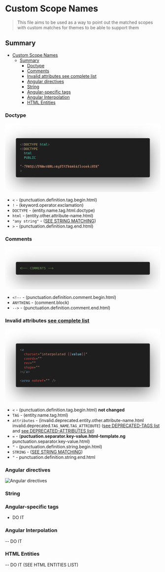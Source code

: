 # Custom Scope Names

> This file aims to be used as a way to point out the matched scopes with custom matches for themes to be able to support them

## Summary

- [Custom Scope Names](#custom-scope-names)
  - [Summary](#summary)
    - [Doctype](#doctype)
    - [Comments](#comments)
    - [Invalid attributes see complete list](#invalid-attributes-see-complete-list)
    - [Angular directives](#angular-directives)
    - [String](#string)
    - [Angular-specific tags](#angular-specific-tags)
    - [Angular Interpolation](#angular-interpolation)
    - [HTML Entities](#html-entities)

### Doctype

<span name="doctype"></span>

<img src="https://raw.githubusercontent.com/ghaschel/vscode-angular-html/master/assets/doctype.png" title="vscode-angular-html" alt="Doctype" />

- `<` - (punctuation.definition.tag.begin.html)
- `!` - (keyword.operator.exclamation)
- `DOCTYPE` - (entity.name.tag.html.doctype)
- `html` - (entity.other.attribute-name.html)
- `"any string"` - ([SEE STRING MATCHING](#string))
- `>` - (punctuation.definition.tag.end.html)

### Comments

<span name="comments"></span>

<img src="https://raw.githubusercontent.com/ghaschel/vscode-angular-html/master/assets/comments.png" title="vscode-angular-html" alt="Comments" />

- `<!--` - (punctuation.definition.comment.begin.html)
- `ANYTHING` - (comment.block)
- `-->` - (punctuation.definition.comment.end.html)

### Invalid attributes [see complete list](DEPRECATED-ATTRIBUTES.md)

<span name="invalid-attributes"></span>

<img src="https://raw.githubusercontent.com/ghaschel/vscode-angular-html/master/assets/invalid-attributes.png" title="Invalid attributes" alt="Invalid attributes" />

- `<` - (punctuation.definition.tag.begin.html) <b>not changed</b>
- `TAG` - (entity.name.tag.html)
- `attributes` - (invalid.deprecated.entity.other.attribute-name.html invalid.deprecated.`TAG_NAME`.`TAG_ATTRIBUTE`) ([see DEPRECATED-TAGS list](DEPRECATED-TAGS.md) and [see DEPRECATED-ATTRIBUTES list](DEPRECATED-ATTRIBUTES.md))
- `=` - (<b>puctuation.separator.key-value.html-template.ng</b> punctuation.separator.key-value.html)
- `"` - (punctuation.definition.string.begin.html)
- `STRING` - ([SEE STRING MATCHING](#string))
- `"` - punctuation.definition.string.end.html

### Angular directives

<span name="angular-directives"></span>

<img src="https://raw.githubusercontent.com/ghaschel/vscode-angular-html/master/assets/angular-directives.png" title="Angular directives" alt="Angular directives" />

### String

<span name="string"></span>

### Angular-specific tags

- DO IT

### Angular Interpolation

-- DO IT

### HTML Entities

-- DO IT (SEE HTML ENTITIES LIST)
